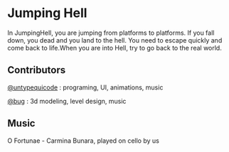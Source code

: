 # Jumping Hell

In JumpingHell, you are jumping from platforms to platforms. If you fall down, you dead and you land to the hell. You need to escape quickly and come back to life.When you are into Hell, try to go back to the real world.

## Contributors

[@untypequicode](https://github.com/untypequicode) : programing, UI, animations, music

[@bug](#) : 3d modeling, level design, music

## Music

O Fortunae - Carmina Bunara, played on cello by us
